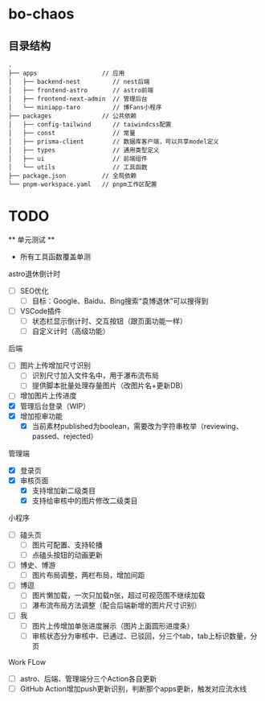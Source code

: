# bo-chaos

## 目录结构

```text
.
├── apps                  // 应用
│   ├── backend-nest         // nest后端
│   ├── frontend-astro       // astro前端
│   ├── frontend-next-admin  // 管理后台
│   └── miniapp-taro         // 博Fans小程序
├── packages              // 公共依赖
│   ├── config-tailwind      // taiwindcss配置
│   ├── const                // 常量
│   ├── prisma-client        // 数据库客户端，可以共享model定义
│   ├── types                // 通用类型定义
│   ├── ui                   // 前端组件
│   └── utils                // 工具函数
├── package.json          // 全局依赖
└── pnpm-workspace.yaml   // pnpm工作区配置
```

# TODO
** 单元测试 **
- 所有工具函数覆盖单测

astro退休倒计时
- [ ] SEO优化
    - [ ] 目标：Google、Baidu、Bing搜索“袁博退休”可以搜得到
- [ ] VSCode插件
    - [ ] 状态栏显示倒计时、交互按钮（跟页面功能一样）
    - [ ] 自定义计时（高级功能）

后端
- [ ] 图片上传增加尺寸识别
    - [ ] 识别尺寸加入文件名中，用于瀑布流布局
    - [ ] 提供脚本批量处理存量图片（改图片名+更新DB）
- [ ] 增加图片上传进度
- [x]  管理后台登录（WIP）
- [x]  增加拒审功能
    - [x] 当前素材published为boolean，需要改为字符串枚举（reviewing、passed、rejected）

管理端
- [x]  登录页
- [x]  审核页面
   -  [x] 支持增加新二级类目
   -  [x] 支持给审核中的图片修改二级类目

小程序
- [ ] 磕头页
    - [ ] 图片可配置、支持轮播
    - [ ] 点磕头按钮的动画更新
- [ ] 博史、博游
    - [ ] 图片布局调整，两栏布局，增加间距
- [ ] 博逗
    - [ ] 图片懒加载，一次只加载n张，超过可视范围不继续加载
    - [ ] 瀑布流布局方法调整（配合后端新增的图片尺寸识别）
- [ ] 我
    - [ ] 图片上传增加单张进度展示（图片上面圆形进度条）
    - [ ] 审核状态分为审核中、已通过、已驳回，分三个tab，tab上标识数量，分页
 
Work FLow
- [ ] astro、后端、管理端分三个Action各自更新
- [ ] GitHub Action增加push更新识别，判断那个apps更新，触发对应流水线
